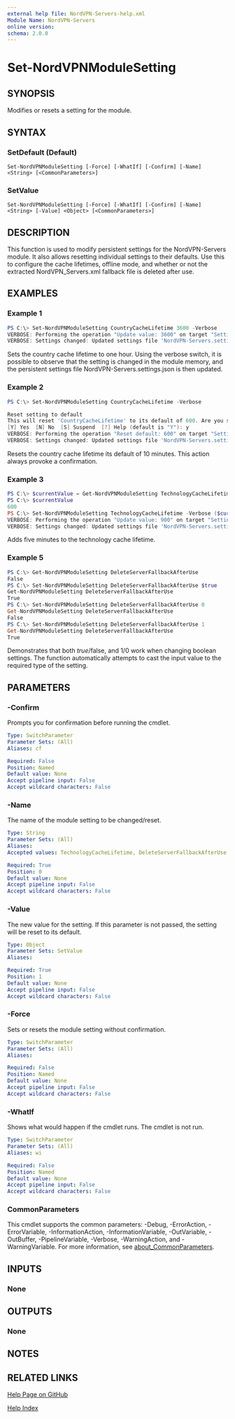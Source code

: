 ```yaml
---
external help file: NordVPN-Servers-help.xml
Module Name: NordVPN-Servers
online version:
schema: 2.0.0
---
```


# Set-NordVPNModuleSetting

## SYNOPSIS
Modifies or resets a setting for the module.

## SYNTAX

### SetDefault (Default)
```
Set-NordVPNModuleSetting [-Force] [-WhatIf] [-Confirm] [-Name] <String> [<CommonParameters>]
```

### SetValue
```
Set-NordVPNModuleSetting [-Force] [-WhatIf] [-Confirm] [-Name] <String> [-Value] <Object> [<CommonParameters>]
```

## DESCRIPTION
This function is used to modify persistent settings for the NordVPN-Servers
module. It also allows resetting individual settings to their defaults. Use
this to configure the cache lifetimes, offline mode, and whether or not the
extracted NordVPN_Servers.xml fallback file is deleted after use.

## EXAMPLES

### Example 1
```powershell
PS C:\> Set-NordVPNModuleSetting CountryCacheLifetime 3600 -Verbose
VERBOSE: Performing the operation "Update value: 3600" on target "Setting: CountryCacheLifetime".
VERBOSE: Settings changed: Updated settings file 'NordVPN-Servers.settings.json'
```

Sets the country cache lifetime to one hour. Using the verbose switch, it is
possible to observe that the setting is changed in the module memory, and the
persistent settings file NordVPN-Servers.settings.json is then updated.

### Example 2
```powershell
PS C:\> Set-NordVPNModuleSetting CountryCacheLifetime -Verbose

Reset setting to default
This will reset 'CountryCacheLifetime' to its default of 600. Are you sure?
[Y] Yes  [N] No  [S] Suspend  [?] Help (default is "Y"): y
VERBOSE: Performing the operation "Reset default: 600" on target "Setting: CountryCacheLifetime".
VERBOSE: Settings changed: Updated settings file 'NordVPN-Servers.settings.json'
```

Resets the country cache lifetime its default of 10 minutes. This action always
provoke a confirmation.

### Example 3
```powershell
PS C:\> $currentValue = Get-NordVPNModuleSetting TechnologyCacheLifetime
PS C:\> $currentValue
600
PS C:\> Set-NordVPNModuleSetting TechnologyCacheLifetime -Verbose ($currentValue + 300)
VERBOSE: Performing the operation "Update value: 900" on target "Setting: TechnologyCacheLifetime".
VERBOSE: Settings changed: Updated settings file 'NordVPN-Servers.settings.json'
```

Adds five minutes to the technology cache lifetime.

### Example 5
```powershell
PS C:\> Get-NordVPNModuleSetting DeleteServerFallbackAfterUse
False
PS C:\> Set-NordVPNModuleSetting DeleteServerFallbackAfterUse $true
Get-NordVPNModuleSetting DeleteServerFallbackAfterUse
True
PS C:\> Set-NordVPNModuleSetting DeleteServerFallbackAfterUse 0
Get-NordVPNModuleSetting DeleteServerFallbackAfterUse
False
PS C:\> Set-NordVPNModuleSetting DeleteServerFallbackAfterUse 1
Get-NordVPNModuleSetting DeleteServerFallbackAfterUse
True
```

Demonstrates that both $true/$false, and 1/0 work when changing boolean
settings. The function automatically attempts to cast the input value to
the required type of the setting.

## PARAMETERS

### -Confirm
Prompts you for confirmation before running the cmdlet.

```yaml
Type: SwitchParameter
Parameter Sets: (All)
Aliases: cf

Required: False
Position: Named
Default value: None
Accept pipeline input: False
Accept wildcard characters: False
```

### -Name
The name of the module setting to be changed/reset.

```yaml
Type: String
Parameter Sets: (All)
Aliases:
Accepted values: TechnologyCacheLifetime, DeleteServerFallbackAfterUse, CountryCacheLifetime, OfflineMode, GroupCacheLifetime

Required: True
Position: 0
Default value: None
Accept pipeline input: False
Accept wildcard characters: False
```

### -Value
The new value for the setting.
If this parameter is not passed, the setting will be reset to its default.

```yaml
Type: Object
Parameter Sets: SetValue
Aliases:

Required: True
Position: 1
Default value: None
Accept pipeline input: False
Accept wildcard characters: False
```

### -Force
Sets or resets the module setting without confirmation.

```yaml
Type: SwitchParameter
Parameter Sets: (All)
Aliases:

Required: False
Position: Named
Default value: None
Accept pipeline input: False
Accept wildcard characters: False
```

### -WhatIf
Shows what would happen if the cmdlet runs.
The cmdlet is not run.

```yaml
Type: SwitchParameter
Parameter Sets: (All)
Aliases: wi

Required: False
Position: Named
Default value: None
Accept pipeline input: False
Accept wildcard characters: False
```

### CommonParameters
This cmdlet supports the common parameters: -Debug, -ErrorAction, -ErrorVariable, -InformationAction, -InformationVariable, -OutVariable, -OutBuffer, -PipelineVariable, -Verbose, -WarningAction, and -WarningVariable. For more information, see [about_CommonParameters](http://go.microsoft.com/fwlink/?LinkID=113216).

## INPUTS

### None

## OUTPUTS

### None

## NOTES

## RELATED LINKS

[Help Page on GitHub](https://github.com/TheFreeman193/NordVPN-Servers/blob/master/docs/Set-NordVPNModuleSetting.md)

[Help Index](./INDEX.md)

